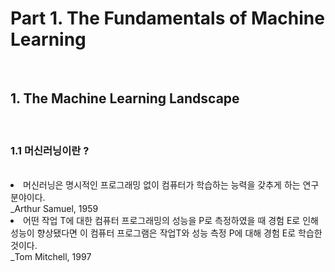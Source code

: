 <h1>Part 1. The Fundamentals of Machine Learning</h1><br>
<h2>1. The Machine Learning Landscape</h2><br>

<h3>1.1 머신러닝이란 ?</h3><br>
<li>머신러닝은 명시적인 프로그래밍 없이 컴퓨터가 학습하는 능력을 갖추게 하는 연구분야이다.<br>_Arthur Samuel, 1959</li>
<li>어떤 작업 T에 대한 컴퓨터 프로그래밍의 성능을 P로 측정하였을 때 경험 E로 인해 성능이 향상됐다면 이 컴퓨터 프로그램은 작업T와 성능 측정 P에 대해 경험 E로 학습한 것이다. <br> _Tom Mitchell, 1997 </li>
